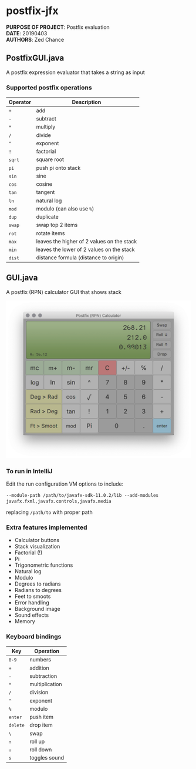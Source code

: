 # postfix-jfx

**PURPOSE OF PROJECT**: Postfix evaluation  
**DATE**: 20190403  
**AUTHORS**: Zed Chance  

## PostfixGUI.java
A postfix expression evaluator that takes a string as input

### Supported postfix operations
| Operator | Description                                |
| -------- | ------------------------------------------ |
| `+`      | add                                        |
| `-`      | subtract                                   |
| `*`      | multiply                                   |
| `/`      | divide                                     |
| `^`      | exponent                                   |
| `!`      | factorial                                  |
| `sqrt`   | square root                                |
| `pi`     | push pi onto stack                         |
| `sin`    | sine                                       |
| `cos`    | cosine                                     |
| `tan`    | tangent                                    |
| `ln`     | natural log                                |
| `mod`    | modulo (can also use `%`)                  |
| `dup`    | duplicate                                  |
| `swap`   | swap top 2 items                           |
| `rot`    | rotate items                               |
| `max`    | leaves the higher of 2 values on the stack |
| `min`    | leaves the lower of 2 values on the stack  |
| `dist`   | distance formula (distance to origin)      |

## GUI.java
A postfix (RPN) calculator GUI that shows stack

![demo](src/images/demo.png)

### To run in IntelliJ 
Edit the run configuration VM options to include: 
```
--module-path /path/to/javafx-sdk-11.0.2/lib --add-modules javafx.fxml,javafx.controls,javafx.media
```
replacing `/path/to` with proper path

### Extra features implemented
- Calculator buttons
- Stack visualization
- Factorial (!)
- Pi
- Trigonometric functions
- Natural log
- Modulo
- Degrees to radians
- Radians to degrees
- Feet to smoots
- Error handling
- Background image
- Sound effects
- Memory


### Keyboard bindings
| Key      | Operation      |
| -------- | -------------- |
| `0-9`    | numbers        |
| `+`      | addition       |
| `-`      | subtraction    |
| `*`      | multiplication |
| `/`      | division       |
| `^`      | exponent       |
| `%`      | modulo         |
| `enter`  | push item      |
| `delete` | drop item      |
| `\ `     | swap           |
| `↑`      | roll up        |
| `↓`      | roll down      |
| `s`      | toggles sound  |
